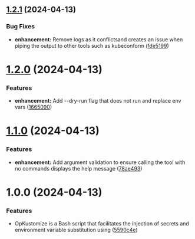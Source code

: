 ## [1.2.1](https://github.com/alexbaeza/opkustomize/compare/v1.2.0...v1.2.1) (2024-04-13)


### Bug Fixes

* **enhancement:** Remove logs as it conflictsand creates an issue when piping the output to other tools such as kubeconform ([fde5199](https://github.com/alexbaeza/opkustomize/commit/fde51999257118ba1f690330810dfb91674bca07))

# [1.2.0](https://github.com/alexbaeza/opkustomize/compare/v1.1.0...v1.2.0) (2024-04-13)


### Features

* **enhancement:** Add --dry-run flag that does not run and replace env vars ([1665090](https://github.com/alexbaeza/opkustomize/commit/166509002dd747e8b97ae33ec99186d2cd780001))

# [1.1.0](https://github.com/alexbaeza/opkustomize/compare/v1.0.0...v1.1.0) (2024-04-13)


### Features

* **enhancement:** Add argument validation to ensure calling the tool with no commands displays the help message ([78ae493](https://github.com/alexbaeza/opkustomize/commit/78ae493b4f191506967a88d307ba3a02e51dec21))

# 1.0.0 (2024-04-13)


### Features

* OpKustomize is a Bash script that facilitates the injection of secrets and environment variable substitution using ([5590c4e](https://github.com/alexbaeza/opkustomize/commit/5590c4e75890101759b964ec9e347476cc1fb945))
